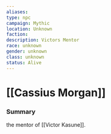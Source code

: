```yaml
---
aliases: 
type: npc
campaign: Mythic
location: Unknown
faction: 
description: Victors Mentor
race: unknown
gender: unknown
class: unknown
status: Alive
---
```

# [[Cassius Morgan]]

### Summary
the mentor of [[Victor Kasune]]. 
